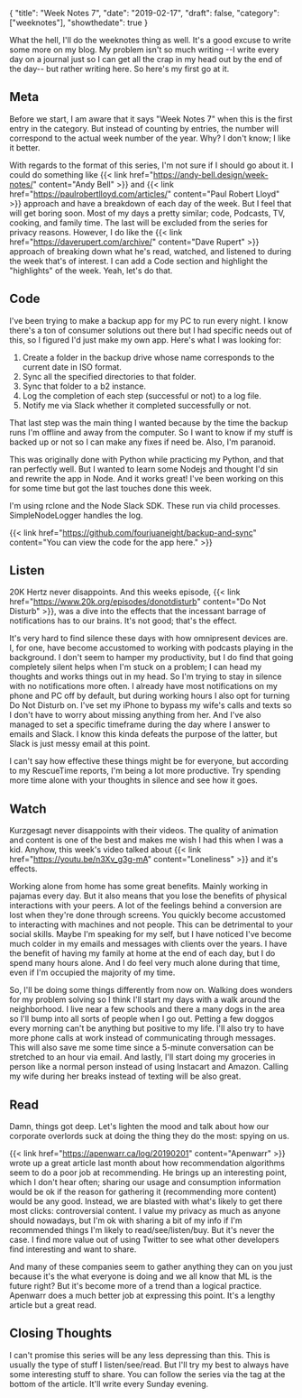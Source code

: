 {
  "title": "Week Notes 7",
  "date": "2019-02-17",
  "draft": false,
  "category": ["weeknotes"],
  "showthedate": true
}

What the hell, I'll do the weeknotes thing as well. It's a good excuse to write some more on my blog. My problem isn't so much writing --I write every day on a journal just so I can get all the crap in my head out by the end of the day-- but rather writing here. So here's my first go at it.

## Meta
Before we start, I am aware that it says "Week Notes 7" when this is the first entry in the category. But instead of counting by entries, the number will correspond to the actual week number of the year. Why? I don't know; I like it better.

With regards to the format of this series, I'm not sure if I should go about it. I could do something like {{< link href="https://andy-bell.design/week-notes/" content="Andy Bell" >}} and {{< link href="https://paulrobertlloyd.com/articles/" content="Paul Robert Lloyd" >}} approach and have a breakdown of each day of the week. But I feel that will get boring soon. Most of my days a pretty similar; code, Podcasts, TV, cooking, and family time. The last will be excluded from the series for privacy reasons. However, I do like the {{< link href="https://daverupert.com/archive/" content="Dave Rupert" >}} approach of breaking down what he's read, watched, and listened to during the week that's of interest. I can add a Code section and highlight the "highlights" of the week. Yeah, let's do that.

## Code
I've been trying to make a backup app for my PC to run every night. I know there's a ton of consumer solutions out there but I had specific needs out of this, so I figured I'd just make my own app. Here's what I was looking for:
1. Create a folder in the backup drive whose name corresponds to the current date in ISO format.
2. Sync all the specified directories to that folder.
3. Sync that folder to a b2 instance.
4. Log the completion of each step (successful or not) to a log file.
5. Notify me via Slack whether it completed successfully or not.

That last step was the main thing I wanted because by the time the backup runs I'm offline and away from the computer. So I want to know if my stuff is backed up or not so I can make any fixes if need be. Also, I'm paranoid.

This was originally done with Python while practicing my Python, and that ran perfectly well. But I wanted to learn some Nodejs and thought I'd sin and rewrite the app in Node. And it works great! I've been working on this for some time but got the last touches done this week.

I'm using rclone and the Node Slack SDK. These run via child processes. SimpleNodeLogger handles the log.

{{< link href="https://github.com/fourjuaneight/backup-and-sync" content="You can view the code for the app here." >}}

## Listen
20K Hertz never disappoints. And this weeks episode, {{< link href="https://www.20k.org/episodes/donotdisturb" content="Do Not Disturb" >}}, was a dive into the effects that the incessant barrage of notifications has to our brains. It's not good; that's the effect.

It's very hard to find silence these days with how omnipresent devices are. I, for one, have become accustomed to working with podcasts playing in the background. I don't seem to hamper my productivity, but I do find that going completely silent helps when I'm stuck on a problem; I can head my thoughts and works things out in my head. So I'm trying to stay in silence with no notifications more often. I already have most notifications on my phone and PC off by default, but during working hours I also opt for turning Do Not Disturb on. I've set my iPhone to bypass my wife's calls and texts so I don't have to worry about missing anything from her. And I've also managed to set a specific timeframe during the day where I answer to emails and Slack. I know this kinda defeats the purpose of the latter, but Slack is just messy email at this point.

I can't say how effective these things might be for everyone, but according to my RescueTime reports, I'm being a lot more productive. Try spending more time alone with your thoughts in silence and see how it goes.

## Watch
Kurzgesagt never disappoints with their videos. The quality of animation and content is one of the best and makes me wish I had this when I was a kid. Anyhow, this week's video talked about {{< link href="https://youtu.be/n3Xv_g3g-mA" content="Loneliness" >}} and it's effects. 

Working alone from home has some great benefits. Mainly working in pajamas every day. But it also means that you lose the benefits of physical interactions with your peers. A lot of the feelings behind a conversion are lost when they're done through screens. You quickly become accustomed to interacting with machines and not people. This can be detrimental to your social skills. Maybe I'm speaking for my self, but I have noticed I've become much colder in my emails and messages with clients over the years. I have the benefit of having my family at home at the end of each day, but I do spend many hours alone. And I do feel very much alone during that time, even if I'm occupied the majority of my time.

So, I'll be doing some things differently from now on. Walking does wonders for my problem solving so I think I'll start my days with a walk around the neighborhood. I live near a few schools and there a many dogs in the area so I'll bump into all sorts of people when I go out. Petting a few doggos every morning can't be anything but positive to my life. I'll also try to have more phone calls at work instead of communicating through messages. This will also save me some time since a 5-minute conversation can be stretched to an hour via email. And lastly, I'll start doing my groceries in person like a normal person instead of using Instacart and Amazon. Calling my wife during her breaks instead of texting will be also great.

## Read
Damn, things got deep. Let's lighten the mood and talk about how our corporate overlords suck at doing the thing they do the most: spying on us.

{{< link href="https://apenwarr.ca/log/20190201" content="Apenwarr" >}} wrote up a great article last month about how recommendation algorithms seem to do a poor job at recommending. He brings up an interesting point, which I don't hear often; sharing our usage and consumption information would be ok if the reason for gathering it (recommending more content) would be any good. Instead, we are blasted with what's likely to get there most clicks: controversial content. I value my privacy as much as anyone should nowadays, but I'm ok with sharing a bit of my info if I'm recommended things I'm likely to read/see/listen/buy. But it's never the case. I find more value out of using Twitter to see what other developers find interesting and want to share.

And many of these companies seem to gather anything they can on you just because it's the what everyone is doing and we all know that ML is the future right? But it's become more of a trend than a logical practice. Apenwarr does a much better job at expressing this point. It's a lengthy article but a great read.

## Closing Thoughts
I can't promise this series will be any less depressing than this. This is usually the type of stuff I listen/see/read. But I'll try my best to always have some interesting stuff to share. You can follow the series via the tag at the bottom of the article. It'll write every Sunday evening.